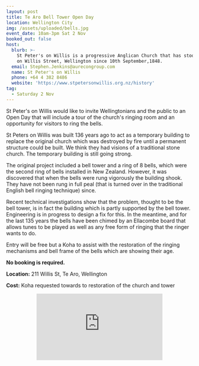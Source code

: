 ```yaml
---
layout: post
title: Te Aro Bell Tower Open Day
location: Wellington City
img: /assets/uploaded/bells.jpg
event_date: 10am-3pm Sat 2 Nov
booked_out: false
host:
  blurb: >-
    St Peter's on Willis is a progressive Anglican Church that has stood watch
    on Willis Street, Wellington since 10th September,1848.
  email: Stephen.Jenkins@aurecongroup.com
  name: St Peter's on Willis
  phone: +64 4 382 8486
  website: 'https://www.stpetersonwillis.org.nz/history'
tag:
  - Saturday 2 Nov
---
```

St Peter's on Willis would like to invite Wellingtonians and the public to an Open Day that will include a tour of the church's ringing room and an opportunity for visitors to ring the bells.  

St Peters on Willis was built 136 years ago to act as a temporary building to replace the original church which was destroyed by fire until a permanent structure could be built. We think they had visions of a traditional stone church. The temporary building is still going strong.

The original project included a bell tower and a ring of 8 bells, which were the second ring of bells installed in New Zealand. However, it was discovered that when the bells were rung vigorously the building shook. They have not been rung in full peal (that is turned over in the traditional English bell ringing technique) since.  

Recent technical investigations show that the problem, thought to be the bell tower, is in fact the building which is partly supported by the bell tower. Engineering is in progress to design a fix for this. In the meantime, and for the last 135 years the bells have been chimed by an Ellacombe board that allows tunes to be played as well as any free form of ringing that the ringer wants to do.  

Entry will be free but a Koha to assist with the restoration of the ringing mechanisms and bell frame of the bells which are showing their age.

**No booking is required.**

**Location:** 211 Willis St, Te Aro, Wellington

**Cost:** Koha requested towards to restoration of the church and tower



<center><iframe src="https://www.facebook.com/plugins/page.php?href=https%3A%2F%2Fwww.facebook.com%2FStPetersOnWillisWellington%2F&tabs=header&width=340&height=180&small_header=false&adapt_container_width=true&hide_cover=false&show_facepile=true&appId" width="340" height="180" style="border:none;overflow:hidden" scrolling="no" frameborder="0" allowTransparency="true" allow="encrypted-media"></iframe></center>
